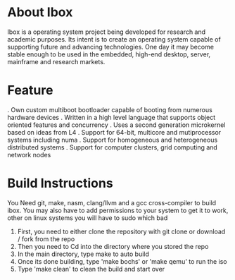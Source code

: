 # About Ibox 
Ibox is a operating system project being developed for research and academic purposes. Its intent is to create an operating system capable of supporting future and advancing technologies. One day it may become stable enough to be used in the embedded, high-end desktop, server, mainframe and research markets.

# Feature
. Own custom multiboot bootloader capable of booting from numerous hardware devices
. Written in a high level language that supports object oriented features and concurrency
. Uses a second generation microkernel based on ideas from L4
. Support for 64-bit, multicore and mutiprocessor systems including numa
. Support for homogeneous and heterogeneous distributed systems
. Support for computer clusters, grid computing and network nodes

# Build Instructions
You Need git, make, nasm, clang/llvm and a gcc cross-compiler to build ibox. You may also have to add permissions to your system to get it to work, other on linux systems you will have to sudo which bad 

1. First, you need to either clone the repository with git clone or download / fork from the repo
2. Then you need to Cd into the directory where you stored the repo
3. In the main directory, type make to auto build
4. Once its done building, type 'make bochs' or 'make qemu' to run the iso
5. Type 'make clean' to clean the build and start over

